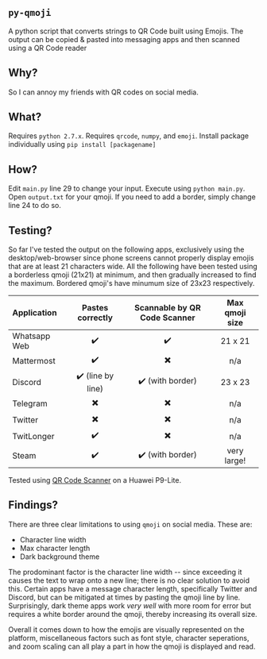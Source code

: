 ## `py-qmoji`
A python script that converts strings to QR Code built using Emojis. The output can be copied & pasted into messaging apps and then scanned using a QR Code reader

## Why? 
So I can annoy my friends with QR codes on social media.

## What?
Requires `python 2.7.x`.
Requires `qrcode`, `numpy`, and `emoji`.
Install package individually using `pip install [packagename]`

## How?
Edit `main.py` line 29 to change your input. Execute using `python main.py`. Open `output.txt` for your qmoji. If you need to add a border, simply change line 24 to do so.

## Testing?
So far I've tested the output on the following apps, exclusively using the desktop/web-browser since phone screens cannot properly display emojis that are at least 21 characters wide. All the following have been tested using a borderless qmoji (21x21) at minimum, and then gradually increased to find the maximum. Bordered qmoji's have minumum size of 23x23 respectively.

| Application   | Pastes correctly | Scannable by QR Code Scanner | Max qmoji size  |
| :--           | :---:            | :---:                        | :---:           |
| Whatsapp Web  | ✔️               | ✔️                          | 21 x 21        |
| Mattermost    | ✔️               | ✖️                          | n/a            |
| Discord       | ✔️ (line by line)| ✔️ (with border)            | 23 x 23        |
| Telegram      | ✖️               | ✖️                          | n/a            |
| Twitter       | ✖️               | ✖️                          | n/a            |
| TwitLonger    | ✔️               | ✖️                          | n/a            |
| Steam         | ✔️               | ✔️ (with border)            | very large!    |


Tested using [QR Code Scanner](https://play.google.com/store/apps/details?id=tw.mobileapp.qrcode.banner&hl=en) on a Huawei P9-Lite.

## Findings?
There are three clear limitations to using `qmoji` on social media. These are:

* Character line width 
* Max character length
* Dark background theme

The prodominant factor is the character line width -- since exceeding it causes the text to wrap onto a new line; there is no clear solution to avoid this. Certain apps have a message character length, specifically Twitter and Discord, but can be mitigated at times by pasting the qmoji line by line. Surprisingly, dark theme apps work *very well* with more room for error but requires a white border around the qmoji, thereby increasing its overall size. 

Overall it comes down to how the emojis are visually represented on the platform, miscellaneous factors such as font style, character seperations, and zoom scaling can all play a part in how the qmoji is  displayed and read.

